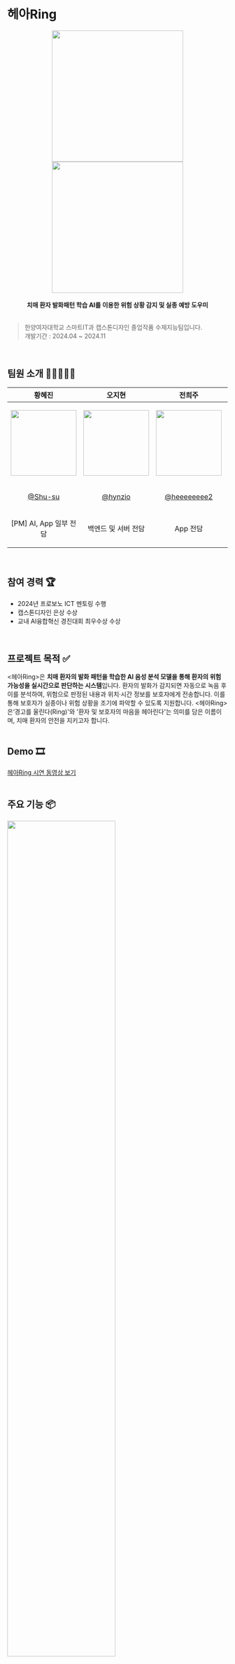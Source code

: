 # 헤아Ring
<p align='center'>
<img width='300' src='https://github.com/user-attachments/assets/a52ab25a-7ea0-475a-9e44-27f1d7586c6d'>
<img width='300' src='https://github.com/user-attachments/assets/5582a2e6-4ef8-44b7-93f7-4fe249de1714'><br><br>
<b>치매 환자 발화패턴 학습 AI를 이용한 위험 상황 감지 및 실종 예방 도우미</b><br><br></p>

> 한양여자대학교 스마트IT과 캡스톤디자인 졸업작품 수제지능팀입니다.<br>
> 개발기간 : 2024.04 ~ 2024.11
<br>

## 팀원 소개 🧑🏻‍🧑‍🧒🏽
|황혜진|오지현|전희주|옥지원|
|------|---|---|---|
|<p align='center'><img width="150" src="https://github.com/user-attachments/assets/4af55385-6c9a-4264-a943-2d40b5022462"></p>|<p align='center'><img width="150" src="https://github.com/user-attachments/assets/e9a46cb4-4612-4b84-be03-013c4489f766"></p>|<p align='center'><img width="150" src="https://github.com/user-attachments/assets/81ec2841-f5c0-4c3c-b315-bb45716281bc"></p>|<p align='center'><img width="150" src="https://github.com/user-attachments/assets/b05a0bb5-62c8-4c09-bf6b-e331f6521b9d"></p>|
|<p align='center'>[@Shu-su](https://github.com/Shu-su)</p>|<p align='center'>[@hynzio](https://github.com/hynzio)</p>|<p align='center'>[@heeeeeeee2](https://github.com/heeeeeeee2)</p>|<p align='center'>[@jiwon102](https://github.com/jiwon102)</p>
|<p align='center'>[PM] AI, App 일부 전담</p>|<p align='center'>백엔드 및 서버 전담</p>|<p align='center'>App 전담</p>|<p align='center'>하드웨어 전담</p>|
<br>

## 참여 경력 🏆
- 2024년 프로보노 ICT 멘토링 수행
- 캡스톤디자인 은상 수상
- 교내 AI융합혁신 경진대회 최우수상 수상
<br>

## 프로젝트 목적 ✅ 
<헤아Ring>은 **치매 환자의 발화 패턴을 학습한 AI 음성 분석 모델을 통해 환자의 위험 가능성을 실시간으로 판단하는 시스템**입니다. 환자의 발화가 감지되면 자동으로 녹음 후 이를 분석하여, 위험으로 판정된 내용과 위치·시간 정보를 보호자에게 전송합니다. 이를 통해 보호자가 실종이나 위험 상황을 조기에 파악할 수 있도록 지원합니다. <헤아Ring>은‘경고를 울린다(Ring)'와 '환자 및 보호자의 마음을 헤아린다'는 의미를 담은 이름이며, 치매 환자의 안전을 지키고자 합니다. 
<br><br>

## Demo 🎞️
[헤아Ring 시연 동영상 보기](https://www.youtube.com/watch?v=xleeRUj7p3w, "시연 동영상 유튜브")
<br><br>

## 주요 기능 📦
<img width='70%' src='https://github.com/user-attachments/assets/9e4d0af0-75a9-4432-affd-263ee6379cf2'>
<br><br>

## 화면 구성 🖥️
|회원가입|회원가입 및 로그인|
|------|---|
|<p align='center'><img width="" src="https://github.com/user-attachments/assets/4ac7421c-d9e0-43c5-916d-63281f8e274b"></p>|<p align='center'><img width="80%" src="https://github.com/user-attachments/assets/ba927368-6591-40fe-805c-0e5a97cab00b"></p>|
|<p align='center'>**메인화면**</p>|<p align='center'>**위험감지화면**</p>|
|<p align='center'><img width="70%" src="https://github.com/user-attachments/assets/676c8941-2935-473d-afda-888058e48b13"></p>|<p align='center'><img width="110%" src="https://github.com/user-attachments/assets/14c43bcd-f8b4-42b6-9446-a4e021d2c0ef"></p>|
|<p align='center'>**GPS화면**</p>|<p align='center'>**이전기록 다시보기 화면**</p>|
|<p align='center'><img width="70%" src="https://github.com/user-attachments/assets/8fbc68b4-e7c3-48a3-b7ae-7a4711dd1dbb"></p>|<p align='center'><img width="60%" src="https://github.com/user-attachments/assets/c61de56e-91cb-4879-a705-ce6e84bc6e04"></p>|
<br>

## 위험상황 판단 AI 📊
- Bert 모델을 파인튜닝하여 위험 상황과 정상 상황의 발화를 분류
- 한국어로 훈련된 SKT의 ‘KoBert’ 모델 선택해 파인튜닝 진행
- 정상상황 발화 13,000개 + 위험상황 발화 6,016개 ⇒ 총 19,016개 데이터 사용
- 훈련 결과 : loss 0.10, accuracy 0.98
<p align='center'><img width='70%' src='https://github.com/user-attachments/assets/beba0029-9b57-4cd2-9c81-2bda0d018473'></p>
<br>

## 프로젝트 구조 🧱
### 시나리오
<img width='70%' src='https://github.com/user-attachments/assets/cbdf45b5-1088-4560-bc03-f900b2cd524a'>
<br>

### 아키텍처
<img width='70%' src='https://github.com/user-attachments/assets/8b9415a1-44d9-4ed5-80a7-1063f3d066c3'>
<br>

### 알고리즘 시나리오
<img width='70%' src='https://github.com/user-attachments/assets/48a9dc0c-9731-482d-838f-e421e365b106'>
<br>

### 디렉터리 구조

```
📦 
├─ AI
│  ├─ 1_텍스트 데이터 전처리.ipynb
│  ├─ 2_데이터 증강 (KorEDA).ipynb
│  ├─ 3_위험상황판단AI_KoBERT.ipynb
│  ├─ Readme.md
│  └─ aiServer
│     ├─ app_flask.py
│     ├─ model.py
│     └─ predict_sentence.py
├─ Back-end
│  ├─ server
│  │  ├─ README.md
│  │  ├─ pom.xml
│  │  └─ src
│  │     ├─ main
│  │     │  ├─ java
│  │     │  │  ├─ Main.java
│  │     │  │  └─ org
│  │     │  │     └─ hdmd
│  │     │  │        └─ hearingdemo
│  │     │  │           ├─ DirtyChecking.java
│  │     │  │           ├─ HearingDemoApplication.java
│  │     │  │           ├─ config
│  │     │  │           │  ├─ AWSConfig.java
│  │     │  │           │  ├─ HearingConfig.java
│  │     │  │           │  ├─ SwaggerConfig.java
│  │     │  │           │  └─ WebSocketConfig.java
│  │     │  │           ├─ controller
│  │     │  │           │  ├─ DeviceManager.java
│  │     │  │           │  ├─ GlobalExceptionHandler.java
│  │     │  │           │  ├─ HistoryController.java
│  │     │  │           │  ├─ LocationController.java
│  │     │  │           │  ├─ NotificationController.java
│  │     │  │           │  └─ RecordingController.java
│  │     │  │           ├─ dto
│  │     │  │           │  ├─ DeviceManageDTO.java
│  │     │  │           │  ├─ DeviceMonitorDTO.java
│  │     │  │           │  ├─ DeviceStatusUpdateDTO.java
│  │     │  │           │  ├─ HistoryDTO.java
│  │     │  │           │  ├─ LocationDataDTO.java
│  │     │  │           │  ├─ RecordingDTO.java
│  │     │  │           │  ├─ RecordingDownloadDTO.java
│  │     │  │           │  ├─ RecordingInfoDTO.java
│  │     │  │           │  ├─ RecordingSendDTO.java
│  │     │  │           │  └─ UserDTO.java
│  │     │  │           ├─ exception
│  │     │  │           │  ├─ DeviceNotFoundException.java
│  │     │  │           │  ├─ GlobalExceptionHandler.java
│  │     │  │           │  ├─ HistoryNotFoundException.java
│  │     │  │           │  └─ RecordingNotFoundException.java
│  │     │  │           ├─ handler
│  │     │  │           │  └─ WebsocketHandler.java
│  │     │  │           ├─ model
│  │     │  │           │  ├─ Notification.java
│  │     │  │           │  ├─ User.java
│  │     │  │           │  ├─ device
│  │     │  │           │  │  └─ Device.java
│  │     │  │           │  └─ recording
│  │     │  │           │     ├─ History.java
│  │     │  │           │     └─ Recording.java
│  │     │  │           ├─ repository
│  │     │  │           │  ├─ DeviceRepository.java
│  │     │  │           │  ├─ HistoryRepository.java
│  │     │  │           │  ├─ LocationRepository.java
│  │     │  │           │  ├─ NotificationRepository.java
│  │     │  │           │  ├─ RecordingRepository.java
│  │     │  │           │  └─ UserRepository.java
│  │     │  │           ├─ security
│  │     │  │           │  └─ JwtAuthenticationFilter.java
│  │     │  │           ├─ service
│  │     │  │           │  ├─ AIService.java
│  │     │  │           │  ├─ ClovaSpeechClient.java
│  │     │  │           │  ├─ DeviceService.java
│  │     │  │           │  ├─ HistoryService.java
│  │     │  │           │  ├─ NotificationManager.java
│  │     │  │           │  ├─ NotificationService.java
│  │     │  │           │  ├─ NotificationStatus.java
│  │     │  │           │  └─ RecordingService.java
│  │     │  │           └─ util
│  │     │  │              └─ JwtUtil.java
│  │     │  └─ resources
│  │     │     └─ application.properties
│  │     └─ test
│  │        └─ java
│  │           └─ org
│  │              └─ hdmd
│  │                 └─ hearingdemo
│  │                    ├─ HearingDemoApplicationTests (2).java
│  │                    └─ HearingDemoApplicationTests.java
│  └─ serverless
│     ├─ GPSwebsocket.zip
│     ├─ README.md
│     └─ extract-data.zip
├─ Front-end
│  ├─ Readme.md
│  ├─ android
│  │  ├─ app
│  │  │  ├─ build.gradle
│  │  │  ├─ google-services.json
│  │  │  └─ src
│  │  │     ├─ debug
│  │  │     │  └─ AndroidManifest.xml
│  │  │     ├─ main
│  │  │     │  ├─ AndroidManifest.xml
│  │  │     │  ├─ java
│  │  │     │  │  └─ io
│  │  │     │  │     └─ flutter
│  │  │     │  │        └─ plugins
│  │  │     │  │           └─ GeneratedPluginRegistrant.java
│  │  │     │  ├─ kotlin
│  │  │     │  │  └─ com
│  │  │     │  │     └─ example
│  │  │     │  │        └─ test_hearing
│  │  │     │  │           └─ MainActivity.kt
│  │  │     │  └─ res
│  │  │     │     ├─ drawable-v21
│  │  │     │     │  └─ launch_background.xml
│  │  │     │     ├─ drawable
│  │  │     │     │  └─ launch_background.xml
│  │  │     │     ├─ mipmap-hdpi
│  │  │     │     │  └─ ic_launcher.png
│  │  │     │     ├─ mipmap-mdpi
│  │  │     │     │  └─ ic_launcher.png
│  │  │     │     ├─ mipmap-xhdpi
│  │  │     │     │  └─ ic_launcher.png
│  │  │     │     ├─ mipmap-xxhdpi
│  │  │     │     │  └─ ic_launcher.png
│  │  │     │     ├─ mipmap-xxxhdpi
│  │  │     │     │  └─ ic_launcher.png
│  │  │     │     ├─ values-night
│  │  │     │     │  └─ styles.xml
│  │  │     │     └─ values
│  │  │     │        └─ styles.xml
│  │  │     └─ profile
│  │  │        └─ AndroidManifest.xml
│  │  ├─ build.gradle
│  │  ├─ gradle.properties
│  │  ├─ gradle
│  │  │  └─ wrapper
│  │  │     ├─ gradle-wrapper.jar
│  │  │     └─ gradle-wrapper.properties
│  │  ├─ gradlew
│  │  ├─ gradlew.bat
│  │  ├─ local.properties
│  │  ├─ settings.gradle
│  │  └─ test_hearing_android.iml
│  ├─ assets
│  │  ├─ background.jpg
│  │  └─ logo.png
│  ├─ lib
│  │  ├─ danger.dart
│  │  ├─ firebase_options.dart
│  │  ├─ gps.dart
│  │  ├─ history.dart
│  │  ├─ http
│  │  │  ├─ get_dangerdata.dart
│  │  │  ├─ get_historydata.dart
│  │  │  ├─ put_readnoti.dart
│  │  │  ├─ reverse_geocoding.dart
│  │  │  ├─ save_dangerdata.dart
│  │  │  └─ update_dangerdata.dart
│  │  ├─ main.dart
│  │  ├─ recode.dart
│  │  ├─ service
│  │  │  ├─ fcm_service.dart
│  │  │  ├─ notification_provider.dart
│  │  │  └─ recode_provider.dart
│  │  ├─ test_main.dart
│  │  └─ widget
│  │     ├─ danger_fin_widget.dart
│  │     ├─ danger_gpswidget.dart
│  │     ├─ danger_playpopup.dart
│  │     ├─ danger_widget.dart
│  │     ├─ main_notificationlist.dart
│  │     └─ main_widget.dart
│  └─ pubspec.yaml
├─ Hardware
│  ├─ Readme.md
│  └─ raspberrypi.py
└─ README.md
```

<br>

## 기술 스택 🔧
### 공통
![](https://img.shields.io/badge/Notion-000000?style=for-the-badge&logo=notion&logoColor=white)
![](https://img.shields.io/badge/Google%20Sheets-34A853?style=for-the-badge&logo=google-sheets&logoColor=white)
![](https://img.shields.io/badge/Slack-4A154B?style=for-the-badge&logo=slack&logoColor=white)
![](https://img.shields.io/badge/Discord-7289DA?style=for-the-badge&logo=discord&logoColor=white)
![](https://img.shields.io/badge/GitHub-100000?style=for-the-badge&logo=github&logoColor=white)

### 백엔드
![](https://img.shields.io/badge/Java-ED8B00?style=for-the-badge&logo=openjdk&logoColor=white)
<br>

### 프론트엔드
![](https://img.shields.io/badge/Figma-F24E1E?style=for-the-badge&logo=figma&logoColor=white)
<br>

### AI
![](https://img.shields.io/badge/Colab-F9AB00?style=for-the-badge&logo=googlecolab&color=525252)
![](https://img.shields.io/badge/PyCharm-000000.svg?&style=for-the-badge&logo=PyCharm&logoColor=white)
![](https://img.shields.io/badge/Python-14354C?style=for-the-badge&logo=python&logoColor=white)
<img src="https://img.shields.io/badge/PyTorch-EE4C2C?style=for-the-badge&logo=PyTorch&logoColor=white"><br>
![](https://img.shields.io/badge/Amazon_AWS-232F3E?style=for-the-badge&logo=amazon-aws&logoColor=white)
![](https://img.shields.io/badge/Linux-FCC624?style=for-the-badge&logo=linux&logoColor=black)
![](https://img.shields.io/badge/Flask-000000?style=for-the-badge&logo=flask&logoColor=white)
<img src="https://img.shields.io/badge/HuggingFace-FFD21E?style=for-the-badge&logo=HuggingFace&logoColor=black">
![](https://img.shields.io/badge/Visual_Studio_Code-0078D4?style=for-the-badge&logo=visual%20studio%20code&logoColor=white)

<br>

### 하드웨어
![](https://img.shields.io/badge/Raspberry%20Pi-A22846?style=for-the-badge&logo=Raspberry%20Pi&logoColor=white)
![](https://img.shields.io/badge/Linux-FCC624?style=for-the-badge&logo=linux&logoColor=black)
![](https://img.shields.io/badge/Python-3776AB?style=for-the-badge&logo=python&logoColor=white)
![](https://img.shields.io/badge/Amazon_AWS-232F3E?style=for-the-badge&logo=amazon-aws&logoColor=white)
![](https://img.shields.io/badge/Visual_Studio_Code-0078D4?style=for-the-badge&logo=visual%20studio%20code&logoColor=white)



<br>
